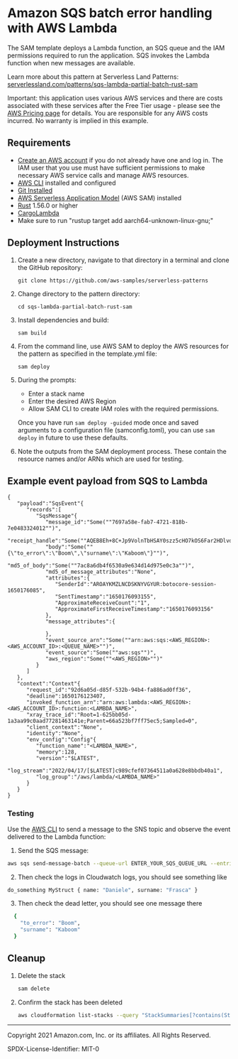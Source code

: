 # Amazon SQS batch error handling with AWS Lambda

The SAM template deploys a Lambda function, an SQS queue and the IAM permissions required to run the application. SQS invokes the Lambda function when new messages are available.

Learn more about this pattern at Serverless Land Patterns: [serverlessland.com/patterns/sqs-lambda-partial-batch-rust-sam](https://serverlessland.com/patterns/sqs-lambda-partial-batch-rust-sam)

Important: this application uses various AWS services and there are costs associated with these services after the Free Tier usage - please see the [AWS Pricing page](https://aws.amazon.com/pricing/) for details. You are responsible for any AWS costs incurred. No warranty is implied in this example.

## Requirements

* [Create an AWS account](https://portal.aws.amazon.com/gp/aws/developer/registration/index.html) if you do not already have one and log in. The IAM user that you use must have sufficient permissions to make necessary AWS service calls and manage AWS resources.
* [AWS CLI](https://docs.aws.amazon.com/cli/latest/userguide/install-cliv2.html) installed and configured
* [Git Installed](https://git-scm.com/book/en/v2/Getting-Started-Installing-Git)
* [AWS Serverless Application Model](https://docs.aws.amazon.com/serverless-application-model/latest/developerguide/serverless-sam-cli-install.html) (AWS SAM) installed
* [Rust](https://www.rust-lang.org/) 1.56.0 or higher
* [CargoLambda](https://www.cargo-lambda.info/guide/installation.html)
* Make sure to run "rustup target add aarch64-unknown-linux-gnu;"

## Deployment Instructions

1. Create a new directory, navigate to that directory in a terminal and clone the GitHub repository:
    ``` 
    git clone https://github.com/aws-samples/serverless-patterns
    ```
2. Change directory to the pattern directory:
    ```
    cd sqs-lambda-partial-batch-rust-sam
    ```
3. Install dependencies and build:
    ```
    sam build
    ```
4. From the command line, use AWS SAM to deploy the AWS resources for the pattern as specified in the template.yml file:
    ```
    sam deploy
    ```
5. During the prompts:
    * Enter a stack name
    * Enter the desired AWS Region
    * Allow SAM CLI to create IAM roles with the required permissions.

    Once you have run `sam deploy -guided` mode once and saved arguments to a configuration file (samconfig.toml), you can use `sam deploy` in future to use these defaults.

6. Note the outputs from the SAM deployment process. These contain the resource names and/or ARNs which are used for testing.

## Example event payload from SQS to Lambda

```
{
   "payload":"SqsEvent"{
      "records":[
         "SqsMessage"{
            "message_id":"Some(""7697a58e-fab7-4721-818b-7e0483324012"")",
            "receipt_handle":"Some(""AQEB8Eh+8C+Jp9VolnTbHSAY0szz5cHO7kOS6Far2HDlvdjqvT46biZwf6UX1zSJdY/AUaoM+B3g0IdF9xhKqFZkYoGp2FhPN4rZ9hb40YAK1U/818PIznkGjG8iGsoqFrmxY9D85Ip9+82tuTv79vc5jbn3w2LANU9V2fe+0Ge1XRwgHUf3l/677AYp77pWy2/nPGpRJ2EEGRh37OwQHr5HXM2rQK5Wercm9B6+FrSf+k/Vnza+rUwNhaCd/XUgiPu7DtQGQzN5Ooc3we+8bKuhzjlA9onINOdi/NiSMHASsU5cGQgvLDYC3PE7naeoBP/l8bFb/XuhVMC86aV4krQmgT4YVlE9Ptr+ftpBgsNXyqi3jGKxXLum3fMfZAWRCJ1w1KCDjb857C/z3jMmPdj5NmnTbJqaDzc/cishAFy5R/4="")",
            "body":"Some(""{\"to_error\":\"Boom\",\"surname\":\"Kaboom\"}"")",
            "md5_of_body":"Some(""7ac8a6db4f6530a9e634d14d975e0c3a"")",
            "md5_of_message_attributes":"None",
            "attributes":{
               "SenderId":"AROAYKMZLNCDSKNYVGYUR:botocore-session-1650176085",
               "SentTimestamp":"1650176093155",
               "ApproximateReceiveCount":"1",
               "ApproximateFirstReceiveTimestamp":"1650176093156"
            },
            "message_attributes":{
               
            },
            "event_source_arn":"Some(""arn:aws:sqs:<AWS_REGION>:<AWS_ACCOUNT_ID>:<QUEUE_NAME>"")",
            "event_source":"Some(""aws:sqs"")",
            "aws_region":"Some(""<AWS_REGION>"")"
         }
      ]
   },
   "context":"Context"{
      "request_id":"92d6a05d-d85f-532b-94b4-fa886ad0ff36",
      "deadline":1650176123407,
      "invoked_function_arn":"arn:aws:lambda:<AWS_REGION>:<AWS_ACCOUNT_ID>:function:<LAMBDA_NAME>",
      "xray_trace_id":"Root=1-625bb05d-1a3aa99c0aad77281463141e;Parent=66a523bf7ff75ec5;Sampled=0",
      "client_context":"None",
      "identity":"None",
      "env_config":"Config"{
         "function_name":"<LAMBDA_NAME>",
         "memory":128,
         "version":"$LATEST",
         "log_stream":"2022/04/17/[$LATEST]c989cfef07364511a0a628e8bbdb40a1",
         "log_group":"/aws/lambda/<LAMBDA_NAME>"
      }
   }
}
```
### Testing

Use the [AWS CLI](https://aws.amazon.com/cli/) to send a message to the SNS topic and observe the event delivered to the Lambda function:

1. Send the SQS message:

```bash
aws sqs send-message-batch --queue-url ENTER_YOUR_SQS_QUEUE_URL --entries file://event.json

```

2. Then check the logs in Cloudwatch logs, you should see something like

```bash
do_something MyStruct { name: "Daniele", surname: "Frasca" }
```

3. Then check the dead letter, you should see one message there

```bash
  {
    "to_error": "Boom",
    "surname": "Kaboom"
  }
```

## Cleanup
 
1. Delete the stack
    ```bash
    sam delete
    ```
2. Confirm the stack has been deleted
    ```bash
    aws cloudformation list-stacks --query "StackSummaries[?contains(StackName,'STACK_NAME')].StackStatus"
    ```
----
Copyright 2021 Amazon.com, Inc. or its affiliates. All Rights Reserved.

SPDX-License-Identifier: MIT-0
